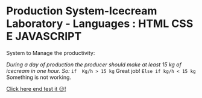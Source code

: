 # Production System-Icecream Laboratory - Languages : HTML CSS E JAVASCRIPT
 System to Manage the productivity:

 *During a day of production the producer should make at least 15 kg of icecream in one hour.
 So:*
 `if  Kg/h > 15 kg` 
 Great job!
 `Else if kg/h < 15 kg `
 Something is not working.

[Click here end test it :wink:!](https://beto-cardan.github.io/Production-System-Icecream-Laboratory/)
